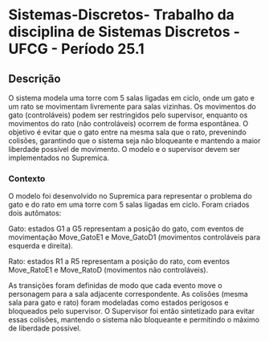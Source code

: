 # Sistemas-Discretos- Trabalho da disciplina de Sistemas Discretos - UFCG - Período 25.1

## Descrição 
O sistema modela uma torre com 5 salas ligadas em ciclo, onde um gato e um rato se movimentam livremente para salas vizinhas. Os movimentos do gato (controláveis) podem ser restringidos pelo supervisor, enquanto os movimentos do rato (não controláveis) ocorrem de forma espontânea. O objetivo é evitar que o gato entre na mesma sala que o rato, prevenindo colisões, garantindo que o sistema seja não bloqueante e mantendo a maior liberdade possível de movimento. O modelo e o supervisor devem ser implementados no Supremica.

### Contexto

O modelo foi desenvolvido no Supremica para representar o problema do gato e do rato em uma torre com 5 salas ligadas em ciclo. Foram criados dois autômatos:

Gato: estados G1 a G5 representam a posição do gato, com eventos de movimentação Move_GatoE1 e Move_GatoD1 (movimentos controláveis para esquerda e direita).

Rato: estados R1 a R5 representam a posição do rato, com eventos Move_RatoE1 e Move_RatoD (movimentos não controláveis).

As transições foram definidas de modo que cada evento move o personagem para a sala adjacente correspondente. As colisões (mesma sala para gato e rato) foram modeladas como estados perigosos e bloqueados pelo supervisor. O Supervisor foi então sintetizado para evitar essas colisões, mantendo o sistema não bloqueante e permitindo o máximo de liberdade possível.
